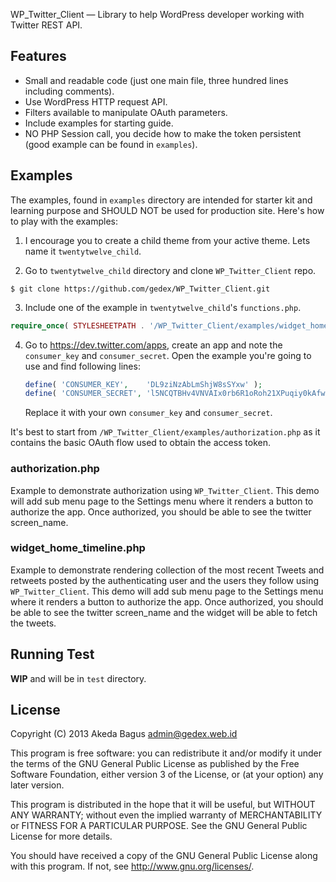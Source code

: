WP_Twitter_Client &mdash; Library to help WordPress developer working with Twitter REST API.

## Features

* Small and readable code (just one main file, three hundred lines including comments).
* Use WordPress HTTP request API.
* Filters available to manipulate OAuth parameters.
* Include examples for starting guide.
* NO PHP Session call, you decide how to make the token persistent (good example can be found in `examples`).

## Examples

The examples, found in `examples` directory are intended for starter kit and
learning purpose and SHOULD NOT be used for production site. Here's how to
play with the examples:

1. I encourage you to create a child theme from your active theme. Lets name it
   `twentytwelve_child`.

2. Go to `twentytwelve_child` directory and clone `WP_Twitter_Client` repo.

  ~~~text
  $ git clone https://github.com/gedex/WP_Twitter_Client.git
  ~~~

3. Include one of the example in `twentytwelve_child`'s `functions.php`.

  ~~~php
  require_once( STYLESHEETPATH . '/WP_Twitter_Client/examples/widget_home_timeline.php' );
  ~~~

4. Go to https://dev.twitter.com/apps, create an app and note the `consumer_key` and
   `consumer_secret`. Open the example you're going to use and find following lines:

   ~~~php
   define( 'CONSUMER_KEY',    'DL9ziNzAbLmShjW8sSYxw' );
   define( 'CONSUMER_SECRET', 'l5NCQTBHv4VNVAIx0rb6R1oRoh21XPuqiy0kAfw8xnQ' );
   ~~~~

   Replace it with your own `consumer_key` and `consumer_secret`.

It's best to start from `/WP_Twitter_Client/examples/authorization.php` as it contains
the basic OAuth flow used to obtain the access token.

### authorization.php

Example to demonstrate authorization using `WP_Twitter_Client`. This demo will add sub menu page
to the Settings menu where it renders a button to authorize the app. Once authorized,
you should be able to see the twitter screen_name.

### widget_home_timeline.php

Example to demonstrate rendering collection of the most recent Tweets and retweets posted by
the authenticating user and the users they follow using `WP_Twitter_Client`. This demo will add
sub menu page to the Settings menu where it renders a button to authorize the app. Once authorized,
you should be able to see the twitter screen_name and the widget will be able to fetch the tweets.


## Running Test

**WIP** and will be in `test` directory.

## License

Copyright (C) 2013  Akeda Bagus <admin@gedex.web.id>

This program is free software: you can redistribute it and/or modify
it under the terms of the GNU General Public License as published by
the Free Software Foundation, either version 3 of the License, or
(at your option) any later version.

This program is distributed in the hope that it will be useful,
but WITHOUT ANY WARRANTY; without even the implied warranty of
MERCHANTABILITY or FITNESS FOR A PARTICULAR PURPOSE.  See the
GNU General Public License for more details.

You should have received a copy of the GNU General Public License
along with this program.  If not, see <http://www.gnu.org/licenses/>.
